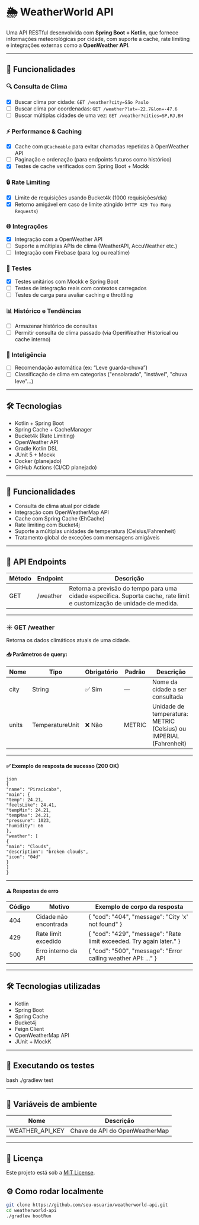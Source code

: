 # 🌦️ WeatherWorld API

Uma API RESTful desenvolvida com **Spring Boot + Kotlin**, que fornece informações meteorológicas por cidade, com
suporte a cache, rate limiting e integrações externas como a **OpenWeather API**.

---

## 🚀 Funcionalidades

### 🔍 Consulta de Clima

- [x] Buscar clima por cidade: `GET /weather?city=São Paulo`
- [ ] Buscar clima por coordenadas: `GET /weather?lat=-22.7&lon=-47.6`
- [ ] Buscar múltiplas cidades de uma vez: `GET /weather?cities=SP,RJ,BH`

### ⚡ Performance & Caching

- [x] Cache com `@Cacheable` para evitar chamadas repetidas à OpenWeather API
- [ ] Paginação e ordenação (para endpoints futuros como histórico)
- [x] Testes de cache verificados com Spring Boot + Mockk

### 🔒 Rate Limiting

- [x] Limite de requisições usando Bucket4k (1000 requisições/dia)
- [x] Retorno amigável em caso de limite atingido (`HTTP 429 Too Many Requests`)

### 🌐 Integrações

- [x] Integração com a OpenWeather API
- [ ] Suporte a múltiplas APIs de clima (WeatherAPI, AccuWeather etc.)
- [ ] Integração com Firebase (para log ou realtime)

### 🧪 Testes

- [x] Testes unitários com Mockk e Spring Boot
- [ ] Testes de integração reais com contextos carregados
- [ ] Testes de carga para avaliar caching e throttling

### 📊 Histórico e Tendências

- [ ] Armazenar histórico de consultas
- [ ] Permitir consulta de clima passado (via OpenWeather Historical ou cache interno)

### 🧠 Inteligência

- [ ] Recomendação automática (ex: “Leve guarda-chuva”)
- [ ] Classificação de clima em categorias ("ensolarado", "instável", "chuva leve"...)

---

## 🛠️ Tecnologias

- Kotlin + Spring Boot
- Spring Cache + CacheManager
- Bucket4k (Rate Limiting)
- OpenWeather API
- Gradle Kotlin DSL
- JUnit 5 + Mockk
- Docker (planejado)
- GitHub Actions (CI/CD planejado)

---

## 🚀 Funcionalidades

* Consulta de clima atual por cidade
* Integração com OpenWeatherMap API
* Cache com Spring Cache (EhCache)
* Rate limiting com Bucket4j
* Suporte a múltiplas unidades de temperatura (Celsius/Fahrenheit)
* Tratamento global de exceções com mensagens amigáveis

---

## 📘 API Endpoints

| Método | Endpoint | Descrição                                                                                                              |
|--------|----------|------------------------------------------------------------------------------------------------------------------------|
| GET    | /weather | Retorna a previsão do tempo para uma cidade específica. Suporta cache, rate limit e customização de unidade de medida. |

---

### ☀️ GET /weather

Retorna os dados climáticos atuais de uma cidade.

#### 📥 Parâmetros de query:

| Nome  | Tipo            | Obrigatório | Padrão | Descrição                                                         |
|-------|-----------------|-------------|--------|-------------------------------------------------------------------|
| city  | String          | ✅ Sim       | —      | Nome da cidade a ser consultada                                   |
| units | TemperatureUnit | ❌ Não       | METRIC | Unidade de temperatura: METRIC (Celsius) ou IMPERIAL (Fahrenheit) |

---

#### ✅ Exemplo de resposta de sucesso (200 OK)

```
json
{
"name": "Piracicaba",
"main": {
"temp": 24.21,
"feelsLike": 24.41,
"tempMin": 24.21,
"tempMax": 24.21,
"pressure": 1023,
"humidity": 66
},
"weather": [
{
"main": "Clouds",
"description": "broken clouds",
"icon": "04d"
}
]
}
```

---

#### ⚠️ Respostas de erro

| Código | Motivo                | Exemplo de corpo da resposta                                         |
|--------|-----------------------|----------------------------------------------------------------------|
| 404    | Cidade não encontrada | { "cod": "404", "message": "City 'x' not found" }                    |
| 429    | Rate limit excedido   | { "cod": "429", "message": "Rate limit exceeded. Try again later." } |
| 500    | Erro interno da API   | { "cod": "500", "message": "Error calling weather API: ..." }        |

---

## 🛠️ Tecnologias utilizadas

* Kotlin
* Spring Boot
* Spring Cache
* Bucket4j
* Feign Client
* OpenWeatherMap API
* JUnit + MockK

---

## 🧪 Executando os testes

bash
./gradlew test


---

## 📆 Variáveis de ambiente

| Nome            | Descrição                      |
|-----------------|--------------------------------|
| WEATHER_API_KEY | Chave de API do OpenWeatherMap |

---

## 📄 Licença

Este projeto está sob a [MIT License](LICENSE).

## ⚙️ Como rodar localmente

```bash
git clone https://github.com/seu-usuario/weatherworld-api.git
cd weatherworld-api
./gradlew bootRun
